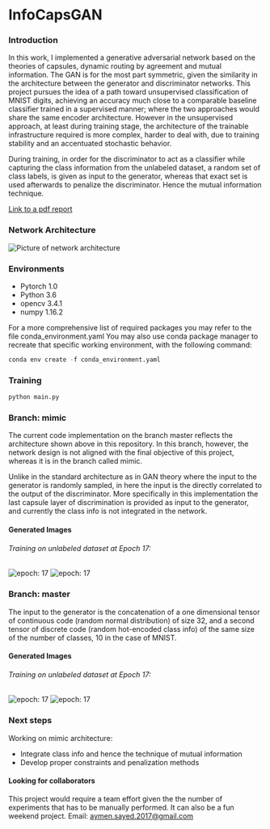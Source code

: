 # InfoCapsGAN

### Introduction

In this work, I implemented a generative adversarial network based on the theories of capsules, dynamic routing by agreement and mutual information. The GAN is for the most part symmetric, given the similarity in the architecture between the generator and discriminator networks. This project pursues the idea of a path toward unsupervised classification of MNIST digits, achieving an accuracy much close to a comparable baseline classifier trained in a supervised manner; where the two approaches would share the same encoder architecture. However in the unsupervised approach, at least during training stage, the architecture of the trainable infrastructure required is more complex,  harder to deal with, due to training stability and an accentuated stochastic behavior.

During training, in order for the discriminator to act as a classifier while capturing the class information from the unlabeled dataset, a random set of class labels, is given as input to the generator, whereas that exact set is used afterwards to penalize the discriminator. Hence the mutual information technique.

[Link to a pdf report](https://drive.google.com/file/d/1QfRU8CRBMN7QZXcJDJ_ORfuZBA8wbX0j/view?usp=sharing)


### Network Architecture

![Picture of network architecture](https://github.com/aymenx17/InfoCapsGAN/blob/master/project_images/InfoCapsGAN.png)


### Environments

- Pytorch 1.0
- Python 3.6
- opencv 3.4.1
- numpy  1.16.2

For a more comprehensive list of required packages you may refer to the file conda_environment.yaml
You may also use conda package manager to recreate that specific working environment, with the following command:
```python
conda env create -f conda_environment.yaml
```

### Training

```python
python main.py
```



### Branch: mimic

The current code implementation on the branch master reflects the architecture shown above in this repository. In this branch, however, the network design is not aligned with the final objective of this project, whereas it is in the branch called mimic.

Unlike in the standard architecture as in GAN theory where the input to the generator is randomly sampled, in here the input is the directly correlated to the output of the discriminator. More specifically in this implementation the last capsule layer of discrimination is provided as input to the generator, and currently the class info is not integrated in the network.

#### Generated Images

###### Training on unlabeled dataset at Epoch 17:

![epoch: 17](https://github.com/aymenx17/InfoCapsGAN/blob/master/project_images/generated-18-500.png)
![epoch: 17](https://github.com/aymenx17/InfoCapsGAN/blob/master/project_images/generated-18-600.png)


### Branch: master

The input to the generator is the concatenation of a one dimensional tensor of continuous code (random normal distribution) of size 32,  and a second tensor of discrete code (random hot-encoded class info) of the same size of the number of classes, 10 in the case of MNIST.  


#### Generated Images

###### Training on unlabeled dataset at Epoch 17:

![epoch: 17](https://github.com/aymenx17/InfoCapsGAN/blob/master/project_images/generated-17-500.png)
![epoch: 17](https://github.com/aymenx17/InfoCapsGAN/blob/master/project_images/generated-17-600.png)



### Next steps

Working on mimic architecture:
   - Integrate class info and hence the technique of mutual information
   - Develop proper constraints and penalization methods

#### Looking for collaborators

This project would require a team effort given the the number of experiments that has to be manually performed.
It can also be a fun weekend project. Email: aymen.sayed.2017@gmail.com
